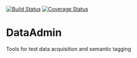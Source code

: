 [![Build Status](https://travis-ci.org/BrainsGarden/DataAdmin.svg?branch=master)](https://travis-ci.org/BrainsGarden/DataAdmin) [![Coverage Status](https://coveralls.io/repos/github/BrainsGarden/DataAdmin/badge.svg?branch=master)](https://coveralls.io/github/BrainsGarden/DataAdmin?branch=master)

# DataAdmin
Tools for test data acquisition and semantic tagging
